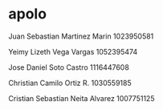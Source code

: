 # apolo

Juan Sebastian Martinez Marin 1023950581

Yeimy Lizeth Vega Vargas 1052395474

Jose Daniel Soto Castro 1116447608

Christian Camilo Ortiz R. 1030559185

Cristian Sebastian Neita Alvarez 1007751125
